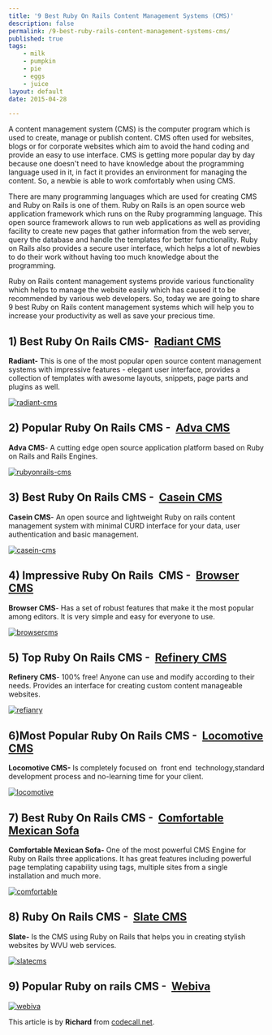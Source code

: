 ```yaml
---
title: '9 Best Ruby On Rails Content Management Systems (CMS)'
description: false
permalink: /9-best-ruby-rails-content-management-systems-cms/
published: true
tags:
    - milk
    - pumpkin
    - pie
    - eggs
    - juice
layout: default
date: 2015-04-28

---
```


A content management system (CMS) is the computer program which is used to create, manage or publish content. CMS often used for websites, blogs or for corporate websites which aim to avoid the hand coding and provide an easy to use interface. CMS is getting more popular day by day because one doesn't need to have knowledge about the programming language used in it, in fact it provides an environment for managing the content. So, a newbie is able to work comfortably when using CMS.

There are many programming languages which are used for creating CMS and Ruby on Rails is one of them. Ruby on Rails is an open source web application framework which runs on the Ruby programming language. This open source framework allows to run web applications as well as providing facility to create new pages that gather information from the web server, query the database and handle the templates for better functionality. Ruby on Rails also provides a secure user interface, which helps a lot of newbies to do their work without having too much knowledge about the programming.

Ruby on Rails content management systems provide various functionality which helps to manage the website easily which has caused it to be recommended by various web developers. So, today we are going to share 9 best Ruby on Rails content management systems which will help you to increase your productivity as well as save your precious time.

## 1) Best Ruby On Rails CMS-  [Radiant CMS](http://radiantcms.org/ "Ruby on rails CMS ")

**Radiant-** This is one of the most popular open source content management systems with impressive features - elegant user interface, provides a collection of templates with awesome layouts, snippets, page parts and plugins as well.

[![radiant-cms](https://s3.amazonaws.com/static.written.com/radiant-cms-e13919244491841429648377.png)](http://codecall.net/wp-content/uploads/2014/02/radiant-cms.png)

## 2) Popular Ruby On Rails CMS -  [Adva CMS](https://github.com/svenfuchs/adva_cms "Ruby on Rails CMS")

**Adva CMS**- A cutting edge open source application platform based on Ruby on Rails and Rails Engines.

[![rubyonrails-cms](https://s3.amazonaws.com/static.written.com/rubyonrails-cms-e13919247958821429648378.png)](http://codecall.net/wp-content/uploads/2014/02/rubyonrails-cms.png)

## 3) Best Ruby On Rails CMS -  [Casein CMS](http://www.caseincms.com/ "Ruby on rails CMS ")

**Casein CMS**- An open source and lightweight Ruby on rails content management system with minimal CURD interface for your data, user authentication and basic management.

[![casein-cms](https://s3.amazonaws.com/static.written.com/casein-cms-e13919250443311429648378.png)](http://codecall.net/wp-content/uploads/2014/02/casein-cms.png)

## 4) Impressive Ruby On Rails  CMS -  [Browser CMS](http://www.browsercms.org/ "Ruby on rails CMS")

**Browser CMS**- Has a set of robust features that make it the most popular among editors. It is very simple and easy for everyone to use.

[![browsercms](https://s3.amazonaws.com/static.written.com/browsercms-e13919252676951429648379.png)](http://codecall.net/wp-content/uploads/2014/02/browsercms.png)

## 5) Top Ruby On Rails CMS -  [Refinery CMS](http://refinerycms.com/ "Ruby on Rails")

**Refinery CMS**- 100% free! Anyone can use and modify according to their needs. Provides an interface for creating custom content manageable websites.

[![refianry](https://s3.amazonaws.com/static.written.com/refianry-e13919525593181429648380.png)](http://codecall.net/wp-content/uploads/2014/02/refianry.png)

## 6)Most Popular Ruby On Rails CMS -  [Locomotive CMS](http://www.locomotivecms.com/ "Ruby on Rails CMS")

**Locomotive CMS-** Is completely focused on  front end  technology,standard development process and no-learning time for your client.

[![locomotive](https://s3.amazonaws.com/static.written.com/locomotive-e13919633846641429648380.png)](http://codecall.net/wp-content/uploads/2014/02/locomotive.png)

## 7) Best Ruby On Rails CMS -  [Comfortable Mexican Sofa](https://github.com/twg/comfortable-mexican-sofa "Ruby on Rails")

**Comfortable Mexican Sofa-** One of the most powerful CMS Engine for Ruby on Rails three applications. It has great features including powerful page templating capability using tags, multiple sites from a single installation and much more.

[![comfortable](https://s3.amazonaws.com/static.written.com/comfortable-e13919644475701429648381.png)](http://codecall.net/wp-content/uploads/2014/02/comfortable.png)

## 8) Ruby On Rails CMS -  [Slate CMS](http://slatecms.wvu.edu/ "Ruby on rails cms ")

**Slate-** Is the CMS using Ruby on Rails that helps you in creating stylish websites by WVU web services.

[![slatecms](https://s3.amazonaws.com/static.written.com/slatecms-e13920111674591429648382.png)](http://codecall.net/wp-content/uploads/2014/02/slatecms.png)

## 9) Popular Ruby on rails CMS -  [Webiva](http://webiva.org/ "ruby on rail cms")

[![webiva](https://s3.amazonaws.com/static.written.com/webiva-e13920117438551429648383.png)](http://codecall.net/wp-content/uploads/2014/02/webiva.png)

This article is by **Richard** from [codecall.net](http://codecall.net).
